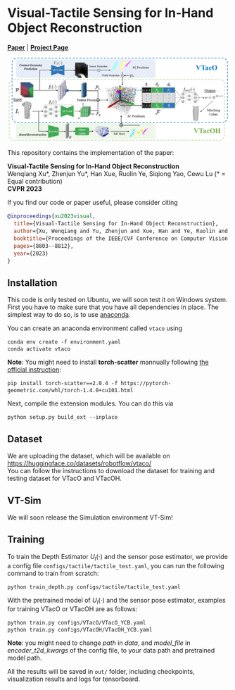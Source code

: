 # Visual-Tactile Sensing for In-Hand Object Reconstruction
[**Paper**](https://arxiv.org/pdf/2303.14498.pdf) | [**Project Page**](https://sites.google.com/view/vtaco) <br>

<div style="text-align: center">
<img src="media/VTacO.png" width="1000"/>
</div>

This repository contains the implementation of the paper:

**Visual-Tactile Sensing for In-Hand Object Reconstruction**  
Wenqiang Xu*, Zhenjun Yu*, Han Xue, Ruolin Ye, Siqiong Yao, Cewu Lu (* = Equal contribution)  
**CVPR 2023**  

If you find our code or paper useful, please consider citing
```bibtex
@inproceedings{xu2023visual,
  title={Visual-Tactile Sensing for In-Hand Object Reconstruction},
  author={Xu, Wenqiang and Yu, Zhenjun and Xue, Han and Ye, Ruolin and Yao, Siqiong and Lu, Cewu},
  booktitle={Proceedings of the IEEE/CVF Conference on Computer Vision and Pattern Recognition},
  pages={8803--8812},
  year={2023}
}

```

## Installation
This code is only tested on Ubuntu, we will soon test it on Windows system. 
First you have to make sure that you have all dependencies in place.
The simplest way to do so, is to use [anaconda](https://www.anaconda.com/). 

You can create an anaconda environment called `vtaco` using
```
conda env create -f environment.yaml
conda activate vtaco
```

**Note**: You might need to install **torch-scatter** mannually following [the official instruction](https://github.com/rusty1s/pytorch_scatter#pytorch-140):
```
pip install torch-scatter==2.0.4 -f https://pytorch-geometric.com/whl/torch-1.4.0+cu101.html
```

Next, compile the extension modules.
You can do this via
```
python setup.py build_ext --inplace
```


## Dataset
We are uploading the dataset, which will be available on https://huggingface.co/datasets/robotflow/vtaco/  
You can follow the instructions to download the dataset for training and testing dataset for VTacO and VTacOH.

## VT-Sim
We will soon release the Simulation environment VT-Sim!

## Training
To train the Depth Estimator $U_I(\cdot)$ and the sensor pose estimator, we provide a config file `configs/tactile/tactile_test.yaml`, you can run the following command to train from scratch:
```
python train_depth.py configs/tactile/tactile_test.yaml
```

With the pretrained model of $U_I(\cdot)$ and the sensor pose estimator, examples for training VTacO or VTacOH are as follows: 
```
python train.py configs/VTacO/VTacO_YCB.yaml
python train.py configs/VTacOH/VTacOH_YCB.yaml
```
**Note**: you might need to change *path* in *data*, and *model_file* in *encoder_t2d_kwargs* of the config file, to your data path and pretrained model path.  

All the results will be saved in `out/` folder, including checkpoints, visualization results and logs for tensorboard.

